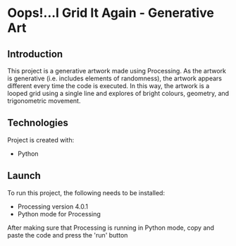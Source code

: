# Oops!...I Grid It Again - Generative Art
## Introduction
This project is a generative artwork made using Processing. As the artwork is generative (i.e. includes elements of randomness), the artwork appears different every time the code is executed. In this way, the artwork is a looped grid using a single line and explores of bright colours, geometry, and trigonometric movement.
	
## Technologies
Project is created with:
* Python
	
## Launch
To run this project, the following needs to be installed:
* Processing version 4.0.1
* Python mode for Processing

After making sure that Processing is running in Python mode, copy and paste the code and press the 'run' button
